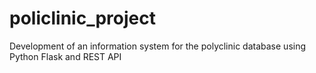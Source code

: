# policlinic_project
Development of an information system for the polyclinic database using Python Flask and REST API
